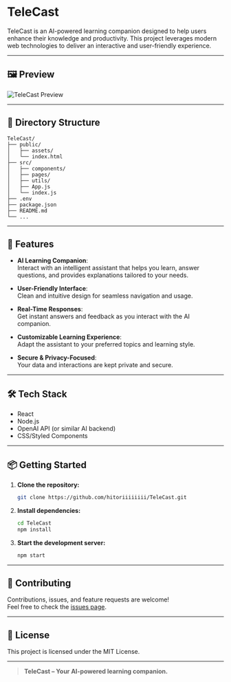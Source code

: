 # TeleCast

TeleCast is an AI-powered learning companion designed to help users enhance their knowledge and productivity. This project leverages modern web technologies to deliver an interactive and user-friendly experience.

---

## 🖼️ Preview

![TeleCast Preview](preview.image)

---

## 📁 Directory Structure

```
TeleCast/
├── public/
│   ├── assets/
│   └── index.html
├── src/
│   ├── components/
│   ├── pages/
│   ├── utils/
│   ├── App.js
│   └── index.js
├── .env
├── package.json
├── README.md
└── ...
```

---

## 🚀 Features

- **AI Learning Companion**:  
  Interact with an intelligent assistant that helps you learn, answer questions, and provides explanations tailored to your needs.

- **User-Friendly Interface**:  
  Clean and intuitive design for seamless navigation and usage.

- **Real-Time Responses**:  
  Get instant answers and feedback as you interact with the AI companion.

- **Customizable Learning Experience**:  
  Adapt the assistant to your preferred topics and learning style.

- **Secure & Privacy-Focused**:  
  Your data and interactions are kept private and secure.

---

## 🛠️ Tech Stack

- React
- Node.js
- OpenAI API (or similar AI backend)
- CSS/Styled Components

---

## 📦 Getting Started

1. **Clone the repository:**
   ```bash
   git clone https://github.com/hitoriiiiiiii/TeleCast.git
   ```

2. **Install dependencies:**
   ```bash
   cd TeleCast
   npm install
   ```

3. **Start the development server:**
   ```bash
   npm start
   ```

---

## 🤝 Contributing

Contributions, issues, and feature requests are welcome!  
Feel free to check the [issues page](https://github.com/hitoriiiiiiii/TeleCast/issues).

---

## 📄 License

This project is licensed under the MIT License.

---

> **TeleCast – Your AI-powered learning companion.**
